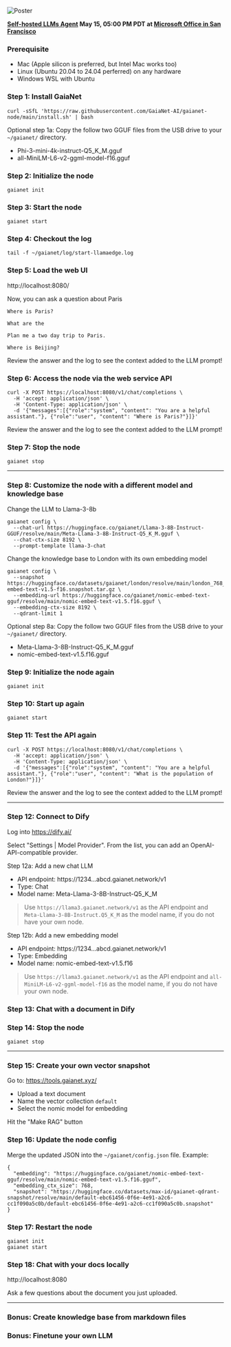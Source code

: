 ![Poster](https://www.aicamp.ai/img/w2024051517b.png)

**[Self-hosted LLMs Agent](https://www.aicamp.ai/event/eventdetails/W2024051517) May 15, 05:00 PM PDT at [Microsoft Office in San Francisco](https://g.co/kgs/umjhCnJ)**

### Prerequisite

* Mac (Apple silicon is preferred, but Intel Mac works too)
* Linux (Ubuntu 20.04 to 24.04 perferred) on any hardware
* Windows WSL with Ubuntu

### Step 1: Install GaiaNet

```
curl -sSfL 'https://raw.githubusercontent.com/GaiaNet-AI/gaianet-node/main/install.sh' | bash
```

Optional step 1a: Copy the follow two GGUF files from the USB drive to your `~/gaianet/` directory.

* Phi-3-mini-4k-instruct-Q5_K_M.gguf
* all-MiniLM-L6-v2-ggml-model-f16.gguf

### Step 2: Initialize the node

```
gaianet init
```

### Step 3: Start the node

```
gaianet start
```

### Step 4: Checkout the log

```
tail -f ~/gaianet/log/start-llamaedge.log
```

### Step 5: Load the web UI

http://localhost:8080/

Now, you can ask a question about Paris

```
Where is Paris?

What are the 

Plan me a two day trip to Paris.

Where is Beijing?
```

Review the answer and the log to see the context added to the LLM prompt!

### Step 6: Access the node via the web service API

```
curl -X POST https://localhost:8080/v1/chat/completions \
  -H 'accept: application/json' \
  -H 'Content-Type: application/json' \
  -d '{"messages":[{"role":"system", "content": "You are a helpful assistant."}, {"role":"user", "content": "Where is Paris?"}]}'
```

Review the answer and the log to see the context added to the LLM prompt!

### Step 7: Stop the node

```
gaianet stop
```

---

### Step 8: Customize the node with a different model and knowledge base

Change the LLM to Llama-3-8b

```
gaianet config \
  --chat-url https://huggingface.co/gaianet/Llama-3-8B-Instruct-GGUF/resolve/main/Meta-Llama-3-8B-Instruct-Q5_K_M.gguf \
  --chat-ctx-size 8192 \
  --prompt-template llama-3-chat
```

Change the knowledge base to London with its own embedding model

```
gaianet config \
  --snapshot https://huggingface.co/datasets/gaianet/london/resolve/main/london_768_nomic-embed-text-v1.5-f16.snapshot.tar.gz \
  --embedding-url https://huggingface.co/gaianet/nomic-embed-text-gguf/resolve/main/nomic-embed-text-v1.5.f16.gguf \
  --embedding-ctx-size 8192 \
  --qdrant-limit 1
```

Optional step 8a: Copy the follow two GGUF files from the USB drive to your `~/gaianet/` directory.

* Meta-Llama-3-8B-Instruct-Q5_K_M.gguf
* nomic-embed-text-v1.5.f16.gguf

### Step 9: Initialize the node again

```
gaianet init
```

### Step 10: Start up again

```
gaianet start
```

### Step 11: Test the API again

```
curl -X POST https://localhost:8080/v1/chat/completions \
  -H 'accept: application/json' \
  -H 'Content-Type: application/json' \
  -d '{"messages":[{"role":"system", "content": "You are a helpful assistant."}, {"role":"user", "content": "What is the population of London?"}]}'
```

Review the answer and the log to see the context added to the LLM prompt!

---

### Step 12: Connect to Dify

Log into https://dify.ai/

Select "Settings | Model Provider". From the list, you can add an OpenAI-API-compatible provider.

Step 12a: Add a new chat LLM

* API endpoint: https://1234...abcd.gaianet.network/v1
* Type: Chat
* Model name: Meta-Llama-3-8B-Instruct-Q5_K_M

> Use `https://llama3.gaianet.network/v1` as the API endpoint and `Meta-Llama-3-8B-Instruct.Q5_K_M` as the model name, if you do not have your own node.

Step 12b: Add a new embedding model

* API endpoint: https://1234...abcd.gaianet.network/v1
* Type: Embedding
* Model name: nomic-embed-text-v1.5.f16

> Use `https://llama3.gaianet.network/v1` as the API endpoint and `all-MiniLM-L6-v2-ggml-model-f16` as the model name, if you do not have your own node.

### Step 13: Chat with a document in Dify

### Step 14: Stop the node

```
gaianet stop
```

---

### Step 15: Create your own vector snapshot

Go to: https://tools.gaianet.xyz/

* Upload a text document
* Name the vector collection `default`
* Select the nomic model for embedding

Hit the "Make RAG" button

### Step 16: Update the node config

Merge the updated JSON into the `~/gaianet/config.json` file. Example:

```
{
  "embedding": "https://huggingface.co/gaianet/nomic-embed-text-gguf/resolve/main/nomic-embed-text-v1.5.f16.gguf",
  "embedding_ctx_size": 768,
  "snapshot": "https://huggingface.co/datasets/max-id/gaianet-qdrant-snapshot/resolve/main/default-ebc61456-0f6e-4e91-a2c6-cc1f090a5c0b/default-ebc61456-0f6e-4e91-a2c6-cc1f090a5c0b.snapshot"
}
```

### Step 17: Restart the node

```
gaianet init
gaianet start
```

### Step 18: Chat with your docs locally

http://localhost:8080

Ask a few questions about the document you just uploaded.

---

### Bonus: Create knowledge base from markdown files


### Bonus: Finetune your own LLM





